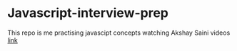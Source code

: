 # Javascript-interview-prep
This repo is me practising javascipt concepts watching Akshay Saini videos [link](https://www.youtube.com/channel/UC3N9i_KvKZYP4F84FPIzgPQ)
